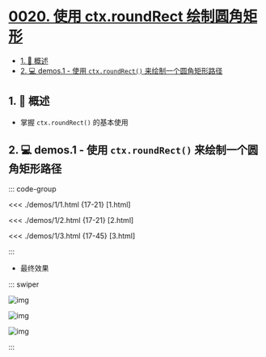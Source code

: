 # [0020. 使用 ctx.roundRect 绘制圆角矩形](https://github.com/Tdahuyou/TNotes.canvas/tree/main/notes/0020.%20%E4%BD%BF%E7%94%A8%20ctx.roundRect%20%E7%BB%98%E5%88%B6%E5%9C%86%E8%A7%92%E7%9F%A9%E5%BD%A2)

<!-- region:toc -->

- [1. 📝 概述](#1--概述)
- [2. 💻 demos.1 - 使用 `ctx.roundRect()` 来绘制一个圆角矩形路径](#2--demos1---使用-ctxroundrect-来绘制一个圆角矩形路径)

<!-- endregion:toc -->

## 1. 📝 概述

- 掌握 `ctx.roundRect()` 的基本使用

## 2. 💻 demos.1 - 使用 `ctx.roundRect()` 来绘制一个圆角矩形路径

::: code-group

<<< ./demos/1/1.html {17-21} [1.html]

<<< ./demos/1/2.html {17-21} [2.html]

<<< ./demos/1/3.html {17-45} [3.html]

:::

- 最终效果

::: swiper

![img](https://cdn.jsdelivr.net/gh/Tdahuyou/imgs@main/2024-10-04-00-47-41.png)

![img](https://cdn.jsdelivr.net/gh/Tdahuyou/imgs@main/2024-10-04-00-47-52.png)

![img](https://cdn.jsdelivr.net/gh/Tdahuyou/imgs@main/2024-10-04-00-48-02.png)

:::

